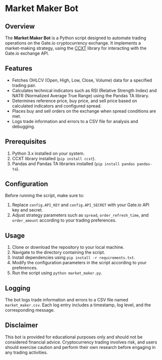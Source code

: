 # Market Maker Bot

## Overview
The **Market Maker Bot** is a Python script designed to automate trading operations on the Gate.io cryptocurrency exchange. It implements a market-making strategy, using the [CCXT](https://github.com/ccxt/ccxt) library for interacting with the Gate.io exchange API.

## Features
- Fetches OHLCV (Open, High, Low, Close, Volume) data for a specified trading pair.
- Calculates technical indicators such as RSI (Relative Strength Index) and NATR (Normalized Average True Range) using the Pandas TA library.
- Determines reference price, buy price, and sell price based on calculated indicators and configured spread.
- Places buy and sell orders on the exchange when spread conditions are met.
- Logs trade information and errors to a CSV file for analysis and debugging.

## Prerequisites
1. Python 3.x installed on your system.
2. CCXT library installed (`pip install ccxt`).
3. Pandas and Pandas TA libraries installed (`pip install pandas pandas-ta`).

## Configuration
Before running the script, make sure to:
1. Replace `config.API_KEY` and `config.API_SECRET` with your Gate.io API key and secret.
2. Adjust strategy parameters such as `spread`, `order_refresh_time`, and `order_amount` according to your trading preferences.

## Usage
1. Clone or download the repository to your local machine.
2. Navigate to the directory containing the script.
3. Install dependencies using `pip install -r requirements.txt`.
4. Modify the configuration parameters in the script according to your preferences.
5. Run the script using `python market_maker.py`.

## Logging
The bot logs trade information and errors to a CSV file named `market_maker.csv`. Each log entry includes a timestamp, log level, and the corresponding message.

## Disclaimer
This bot is provided for educational purposes only and should not be considered financial advice. Cryptocurrency trading involves risk, and users should exercise caution and perform their own research before engaging in any trading activities.

